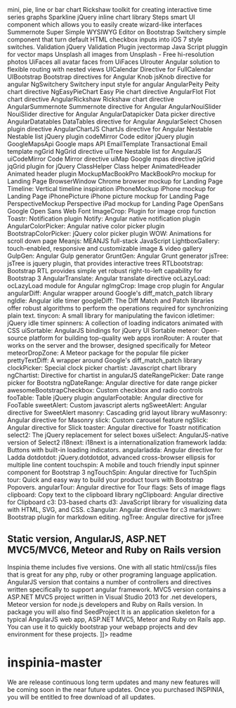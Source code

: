 


<snippet>
  <content><![CDATA[
# ${1:Inspinia Admin Theme}
Is a premium admin dashboard template with flat design concept. It is fully responsive admin dashboard template built with Bootstrap 3+ Framework, HTML5 and CSS3, Media query. It has a huge collection of reusable UI components and integrated with latest jQuery plugins. It can be used for all type of web applications like custom admin panel, project management system, admin dashboard, application backend, CMS or CRM.
## Installation
TODO: Describe the installation process
## Usage
TODO: Write usage instructions
## Contributing
1. Fork it!
2. Create your feature branch: `git checkout -b my-new-feature`
3. Commit your changes: `git commit -am 'Add some feature'`
4. Push to the branch: `git push origin my-new-feature`
5. Submit a pull request :D
## Change log
2.5 version fully focused on update AngularJS projects. New features and views will be added to separate 2.6 version.
## Credits
Bootstrap css front-end framework.
jQuery fast, small, and feature-rich JavaScript library.
DataTables advanced interaction controls in any HTML table
DropzoneJS library that provides drag'n'drop file uploads with image previews
EasyPieChart plugin to render and animate nice pie charts with the HTML5 canvas element
Flot simple but powerful chart plugin
FullCalendar is a jQuery plugin that provides a full-sized, drag & drop calendar
Gritter Notification plugin
iCheck Custom radio and checkbox buttons
IonRangeSlider Easy and light range slider plugin
Jasny additional components for bootstrap framework.
Jeditable Edit In Place Plugin For jQuery
jQueryUI set of user interface interactions, effects, widgets, and themes built on top of the jQuery
bootstrapdatepicker datepicker
Chosen plugin that makes long, unwieldy select boxes much more user-friendly
jsKnob Nice, downward compatible, touchable, jQuery dial.
metisMenu Easy menu jQuery plugin for Twitter bootstrap
Morris.js good-looking charts library
nouislider Lightweight javascript range slider
Pace Automatic page load progress bar
Peity simple jQuery plugin that converts an element's content into a simple <svg> mini, pie, line or bar chart
Rickshaw toolkit for creating interactive time series graphs
Sparkline jQuery inline chart library
Steps smart UI component which allows you to easily create wizard-like interfaces
Summernote Super Simple WYSIWYG Editor on Bootstrap
Switchery simple component that turn default HTML checkbox inputs into iOS 7 style switches.
Validation jQuery Validation Plugin
jvectormap Java Script pluggin for vector maps
Unsplash all images from Unsplash - Free hi-resolution photos
UiFaces all avatar faces from UiFaces
UIrouter Angular solution to flexible routing with nested views
UICalendar Directive for FullCalendar
UIBootstrap Bootstrap directives for Angular
Knob jsKnob directive for angular
NgSwitchery Switchery input style for angular
AngularPeity Peity chart directive
NgEasyPieChart Easy Pie chart directive
AngularFlot Flot chart directive
AngularRickshaw Rickshaw chart directive
AngularSummernote Summernote directive for Angular
AngularNouiSlider NouiSlider directive for Angular
AngularDatapicker Data picker directive
AngularDatatables DataTables directive for Angular
AngularSelect Chosen plugin directive
AngularChartJS ChartJs directive for Angular
Nestable Nestable list jQuery plugin
codeMirror Code editor jQuery plugin
GoogleMapsApi Google maps API
EmailTemplate Transactional Email template
ngGrid NgGrid directive
uiTree Nestable list for AngularJS
uiCodeMirror Code Mirror directive
uiMap Google mpas directive
jqGrid jqGrid plugin for jQuery
ClassHelper Class helper
AnimatedHeader Animated header plugin
MockupMacBookPro MackBookPro mockup for Landing Page
BrowserWindow Chrome browser mockup for Landing Page
Timeline: Vertical timeline inspiration
iPhoneMockup iPhone mockup for Landing Page
iPhonePicture iPhone picture mockup for Landing Page
PerspectiveMockup Perspective iPad mockup for Landing Page
OpenSans Google Open Sans Web Font
ImageCrop: Plugin for image crop function
Toastr: Notification plugin
Notify: Angular native notification plugin
AngularColorPicker: Angular native color picker plugin
BootstrapColorPicker: jQuery color picker plugin
WOW: Animations for scroll down page
Meanjs: MEANJS full-stack JavaScript
LightboxGallery: touch-enabled, responsive and customizable image & video gallery
GulpGen: Angular Gulp generator
GruntGen: Angular Grunt generator
jsTree: jsTree is jquery plugin, that provides interactive trees
RTLbootstrap: Bootstrap RTL provides simple yet robust right-to-left capability for Bootstrap 3
AngularTranslate: Angular translate directive
ocLazyLoad: ocLazyLoad module for Angular
ngImgCrop: Image crop plugin for Angular
angularDiff: Angular wrapper around Google's diff_match_patch library
ngIdle: Angular idle timer
googleDiff: The Diff Match and Patch libraries offer robust algorithms to perform the operations required for synchronizing plain text.
tinycon: A small library for manipulating the favicon
idletimer: jQuery idle timer
spinners: A collection of loading indicators animated with CSS
uiSortable: AngularJS bindings for jQuery UI Sortable
meteor: Open-source platform for building top-quality web apps
ironRouter: A router that works on the server and the browser, designed specifically for Meteor
meteorDropZone: A Meteor package for the popular file picker
prettyTextDiff: A wrapper around Google's diff_match_patch library
clockPicker: Special clock picker
chartist: Javascript chart library
ngChartist: Directive for chartist in angularJS
dateRangePicker: Date range picker for Bootstra
ngDateRange: Angular directive for date range picker
awesomeBootstrapCheckbox: Custom checkbox and radio controls
fooTable: Table jQuery plugin
angularFootable: Angular directive for FooTable
sweetAlert: Custom javascript alerts
ngSweetAlert: Angular directive for SweetAlert
masonry: Cascading grid layout library
wuMasonry: Angular directive for Masonry
slick: Custom carousel feature
ngSlick: Angular directive for Slick
toaster: Angular directive for Toastr notification
select2: The jQuery replacement for select boxes
uiSelect: AngularJS-native version of Select2
i18next: i18next is a internationalization framework
ladda: Buttons with built-in loading indicators.
angularladda: Angular directive for Ladda
dotdotdot: jQuery.dotdotdot, advanced cross-browser ellipsis for multiple line content
touchspin: A mobile and touch friendly input spinner component for Bootstrap 3
ngTouchSpin: Angular directive for TuchSpin
tour: Quick and easy way to build your product tours with Bootstrap Popovers.
angularTour: Angular directive for Tour
flags: Sets of image flags
clipboard: Copy text to the clipboard library
ngClipboard: Angular directive for Clipboard
c3: D3-based charts
d3: JavaScript library for visualizing data with HTML, SVG, and CSS.
c3angular: Angular directive for c3
markdown: Bootstrap plugin for markdown editing.
ngTree: Angular directive for jsTree

## Static version, AngularJS, ASP.NET MVC5/MVC6, Meteor and Ruby on Rails version
Inspinia theme includes five versions. One with all static html/css/js files that is great for any php, ruby or other programing language application. AngularJS version that contains a number of controllers and directives written specifically to support angular framework. MVC5 version contains a ASP.NET MVC5 project written in Visual Studio 2013 for .net developers, Meteor version for node.js developers and Ruby on Rails version. In package you will also find SeedProject It is an application skeleton for a typical AngularJS web app, ASP.NET MVC5, Meteor and Ruby on Rails app. You can use it to quickly bootstrap your webapp projects and dev environment for these projects.
]]></content>
  <tabTrigger>readme</tabTrigger>
</snippet>



# inspinia-master


We are release continuous long term updates and many new features will be coming soon in the near future updates. Once you purchased INSPINIA, you will be entitled to free download of all updates.
